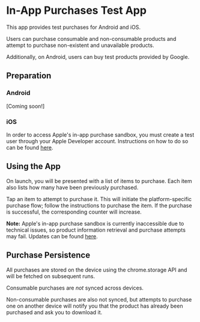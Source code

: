 # In-App Purchases Test App

This app provides test purchases for Android and iOS.

Users can purchase consumable and non-consumable products and attempt to purchase non-existent and unavailable products.

Additionally, on Android, users can buy test products provided by Google.

## Preparation

### Android

[Coming soon!]

### iOS

In order to access Apple's in-app purchase sandbox, you must create a test user through your Apple Developer account.  Instructions on how to do so can be found [here](https://developer.apple.com/library/ios/documentation/LanguagesUtilities/Conceptual/iTunesConnect_Guide/Chapters/SettingUpUserAccounts.html).

## Using the App

On launch, you will be presented with a list of items to purchase.  Each item also lists how many have been previously purchased.

Tap an item to attempt to purchase it.  This will initiate the platform-specific purchase flow; follow the instructions to purchase the item.  If the purchase is successful, the corresponding counter will increase.

**Note:** Apple's in-app purchase sandbox is currently inaccessible due to technical issues, so product information retrieval and purchase attempts may fail.  Updates can be found [here](https://devforums.apple.com/thread/216969).

## Purchase Persistence

All purchases are stored on the device using the chrome.storage API and will be fetched on subsequent runs.  

Consumable purchases are *not* synced across devices.

Non-consumable purchases are also not synced, but attempts to purchase one on another device will notify you that the product has already been purchased and ask you to download it.

